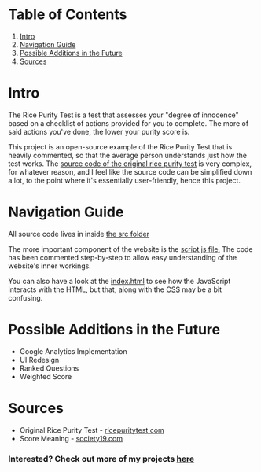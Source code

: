# Table of Contents
1. [Intro](#Intro)
2. [Navigation Guide](#Navigation-Guide)
3. [Possible Additions in the Future](#Possible-Additions-in-the-Future)
4. [Sources](#Sources)

# Intro

The Rice Purity Test is a test that assesses your "degree of innocence" based on a checklist of actions provided for you to complete. The more of said actions you've done, the lower your purity score is.

This project is an open-source example of the Rice Purity Test that is heavily commented, so that the average person understands just how the test works. The [source code of the original rice purity test](https://github.com/ricepurity/ricepurity.github.com) is very complex, for whatever reason, and I feel like the source code can be simplified down a lot, to the point where it's essentially user-friendly, hence this project.

# Navigation Guide

All source code lives in inside [the src folder](src)

The more important component of the website is the [script.js file.](src/script.js) The code has been commented step-by-step to allow easy understanding of the website's inner workings.

You can also have a look at the [index.html](src/index.html) to see how the JavaScript interacts with the HTML, but that, along with the [CSS](src/styles.css) may be a bit confusing.

# Possible Additions in the Future

- Google Analytics Implementation
- UI Redesign
- Ranked Questions
- Weighted Score

# Sources

- Original Rice Purity Test - [ricepuritytest.com](http://ricepuritytest.com)
- Score Meaning - [society19.com](https://www.society19.com/the-rice-purity-test/#:~:text=As%20I%20mentioned%20earlier%2C%20the,re%20as%20pure%20as%20gold.)


### Interested? Check out more of my projects [here](https://kacp3r.xyz)




